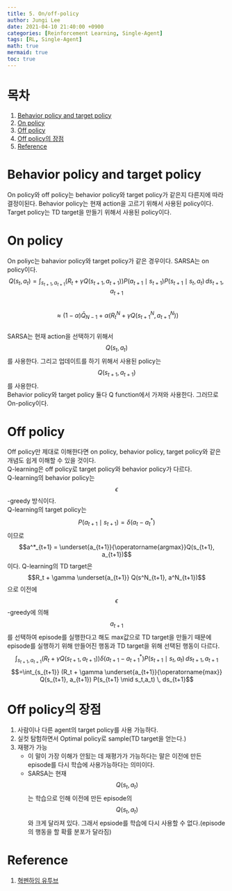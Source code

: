 ```yaml
---
title: 5. On/off-policy 
author: Jungi Lee
date: 2021-04-10 21:40:00 +0900
categories: [Reinforcement Learning, Single-Agent]
tags: [RL, Single-Agent]
math: true
mermaid: true
toc: true
---
```


# 목차  
1. [Behavior policy and target policy](#behavior-policy-and-target-policy)  
1. [On policy](#on-policy)
1. [Off policy](#off-policy)
1. [Off policy의 장점](#off-policy의-장점)
1. [Reference](#reference)

# Behavior policy and target policy 
On policy와 off policy는 behavior policy와 target policy가 같은지 다른지에 따라 결정이된다. 
Behavior policy는 현재 action을 고르기 위해서 사용된 policy이다.  
Target policy는 TD target을 만들기 위해서 사용된 policy이다.

# On policy  
On poliyc는 bahavior policy와 target policy가 같은 경우이다. SARSA는 on policy이다.  
$$Q(s_t, a_t) = \int_{s_{t+1},a_{t+1}} (R_t + \gamma Q(s_{t+1},a_{t+1})) P(a_{t+1} \mid s_{t+1}) P(s_{t+1} \mid s_t, a_t) \, ds_{t+1},a_{t+1} $$  
$$ \approx (1-\alpha) \bar{Q}_{N-1} + \alpha (R^N_t + \gamma Q(s^N_{t+1},a^N_{t+1}))$$  
SARSA는 현재 action을 선택하기 위해서 $$Q(s_t, a_t)$$를 사용한다. 그리고 업데이트를 하기 위해서 사용된 policy는 $$Q(s_{t+1}, a_{t+1})$$를 사용한다.  
Behavior policy와 target policy 둘다 Q function에서 가져와 사용한다. 그러므로 On-policy이다.  

# Off policy  
Off policy만 제대로 이해한다면 on policy, behavior policy, target policy와 같은 개념도 쉽게 이해할 수 있을 것이다.  
Q-learning은 off policy로 target policy와 behavior policy가 다르다.  
Q-learning의 behavior policy는 $$\epsilon$$-greedy 방식이다.  
Q-learning의 target policy는 $$P(a_{t+1} \mid s_{t+1}) = \delta(a_t - a^*_t)$$이므로 $$a^*_{t+1} = \underset{a_{t+1}}{\operatorname{argmax}}Q(s_{t+1}, a_{t+1})$$이다. 
Q-learning의 TD target은 $$R_t + \gamma \underset{a_{t+1}} Q(s^N_{t+1}, a^N_{t+1})$$으로 이전에 $$\epsilon$$-greedy에 의해 $$a_{t+1}$$를 선택하여 episode를 실행한다고 해도 max값으로 TD target을 만들기 때문에 episode를 실행하기 위해 만들어진 행동과 TD target을 위해 선택된 행동이 다르다.  
$$\int_{s_{t+1},a_{t+1}} (R_t + \gamma Q(s_{t+1}, a_{t+1})) \delta(a_{t+1} - a^*_{t+1})P(s_{t+1} \mid s_t, a_t) \, ds_{t+1},a_{t+1}$$
$$=\int_{s_{t+1}} (R_t + \gamma \underset{a_{t+1}}{\operatorname{max}} Q(s_{t+1}, a_{t+1}) P(s_{t+1} \mid s_t,a_t) \, ds_{t+1}$$  

# Off policy의 장점  
1. 사람이나 다른 agent의 target policy를 사용 가능하다.  
1. 실컷 탐험하면서 Optimal policy로 sample(TD target을 얻는다.)  
1. 재평가 가능  
	- 이 말이 가장 이해가 안됬는 데 재평가가 가능하다는 말은 이전에 만든 episode를 다시 학습에 사용가능하다는 의미이다.
	- SARSA는 현재 $$Q(s_t,a_t)$$는 학습으로 인해 이전에 만든 episode의 $$Q(s_t, a_t)$$와 크게 달라져 있다. 그래서 epsiode를 학습에 다시 사용할 수 없다.(episode의 행동을 할 확률 분포가 달라짐)  

# Reference
1. [혁펜하임 유투브][혁펜하임 유투브]

[혁펜하임 유투브]: https://www.youtube.com/watch?v=cvctS4xWSaU&list=PL_iJu012NOxehE8fdF9me4TLfbdv3ZW8g  
